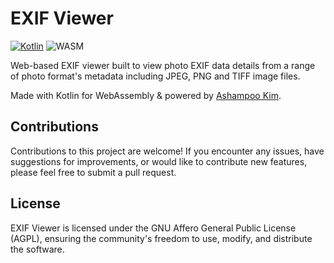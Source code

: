 # EXIF Viewer

[![Kotlin](https://img.shields.io/badge/kotlin-2.0.21-blue.svg?logo=kotlin)](httpw://kotlinlang.org)
![WASM](https://img.shields.io/badge/-WASM-gray.svg?style=flat)

Web-based EXIF viewer built to view photo EXIF data details from
a range of photo format's metadata including JPEG, PNG and TIFF image files.

Made with Kotlin for WebAssembly & powered by [Ashampoo Kim](https://github.com/ashampoo/kim).

## Contributions

Contributions to this project are welcome! If you encounter any issues,
have suggestions for improvements, or would like to contribute new features,
please feel free to submit a pull request.

## License

EXIF Viewer is licensed under the GNU Affero General Public License (AGPL),
ensuring the community's freedom to use, modify, and distribute the software.
